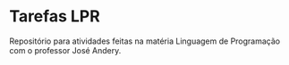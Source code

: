 # Tarefas LPR
Repositório para atividades feitas na matéria Linguagem de Programação com o professor José Andery.
